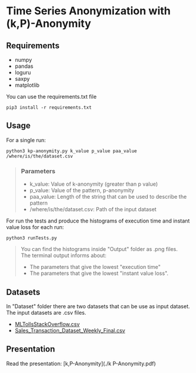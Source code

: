 # Time Series Anonymization with (k,P)-Anonymity

## Requirements
- numpy
- pandas
- loguru
- saxpy
- matplotlib

You can use the requirements.txt file
```console
pip3 install -r requirements.txt
```

## Usage
For a single run:
```console
python3 kp-anonymity.py k_value p_value paa_value /where/is/the/dataset.csv
```
>### Parameters
> - k_value: Value of k-anonymity (greater than p value)
> - p_value: Value of the pattern, p-anonymity
> - paa_value: Length of the string that can be used to describe the pattern
> - /where/is/the/dataset.csv: Path of the input dataset

For run the tests and produce the histograms of execution time and instant value loss for each run:
```console
python3 runTests.py
```
> You can find the histograms inside "Output" folder as .png files.\
> The terminal output informs about:
> - The parameters that give the lowest "execution time"
> - The parameters that give the lowest "instant value loss".

## Datasets
In "Dataset" folder there are two datasets that can be use as input dataset. The input datasets are .csv files.
- [MLTollsStackOverflow.csv](./Dataset/MLTollsStackOverflow.csv)
- [Sales_Transaction_Dataset_Weekly_Final.csv](./Dataset/Sales_Transaction_Dataset_Weekly_Final.csv)

## Presentation
Read the presentation: [k,P-Anonymity](./k P-Anonymity.pdf)
